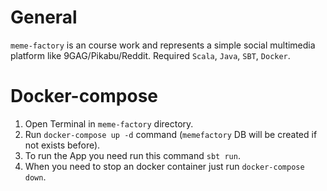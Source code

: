# General
`meme-factory` is an course work and represents a simple social multimedia platform like 9GAG/Pikabu/Reddit. 
 Required `Scala`, `Java`, `SBT`, `Docker`.

# Docker-compose
1. Open Terminal in `meme-factory` directory.
2. Run `docker-compose up -d` command (`memefactory` DB will be created if not exists before).
3. To run the App you need run this command `sbt run`.
4. When you need to stop an docker container just run `docker-compose down`. 
